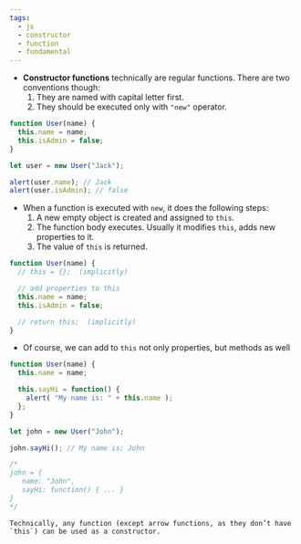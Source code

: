 ```yaml
---
tags:
  - js
  - constructor
  - function
  - fundamental
---
```


- **Constructor functions** technically are regular functions. There are two conventions though:
	1. They are named with capital letter first.
	2. They should be executed only with `"new"` operator.
```js
function User(name) {
  this.name = name;
  this.isAdmin = false;
}

let user = new User("Jack");

alert(user.name); // Jack
alert(user.isAdmin); // false
```

- When a function is executed with `new`, it does the following steps:
	1. A new empty object is created and assigned to `this`.
	2. The function body executes. Usually it modifies `this`, adds new properties to it.
	3. The value of `this` is returned.
```js
function User(name) {
  // this = {};  (implicitly)

  // add properties to this
  this.name = name;
  this.isAdmin = false;

  // return this;  (implicitly)
}
```

- Of course, we can add to `this` not only properties, but methods as well
```js
function User(name) {
  this.name = name;

  this.sayHi = function() {
    alert( "My name is: " + this.name );
  };
}

let john = new User("John");

john.sayHi(); // My name is: John

/*
john = {
   name: "John",
   sayHi: function() { ... }
}
*/
```

```ad-note
Technically, any function (except arrow functions, as they don’t have `this`) can be used as a constructor.
```